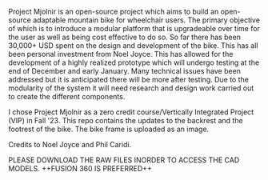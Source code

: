 Project Mjolnir is an open-source project which aims to build an open-source adaptable mountain bike for wheelchair users. 
The primary objective of which is to introduce a modular platform that is upgradeable over time for the user as well as being cost effective to do so.
So far there has been 30,000+ USD spent on the design and development of the bike. This has all been personal investment from Noel Joyce. 
This has allowed for the development of a highly realized prototype which will undergo testing at the end of December and early January. 
Many technical issues have been addressed but it is anticipated there will be more after testing.
Due to the modularity of the system it will need research and design work carried out to create the different components.

I chose Project Mjolnir as a zero credit course/Vertically Integrated Project (VIP) in Fall '23. This repo contains the updates to the backrest and the footrest of the bike. 
The bike frame is uploaded as an image.

Credits to Noel Joyce and Phil Caridi.

PLEASE DOWNLOAD THE RAW FILES INORDER TO ACCESS THE CAD MODELS.
++FUSION 360 IS PREFERRED++
